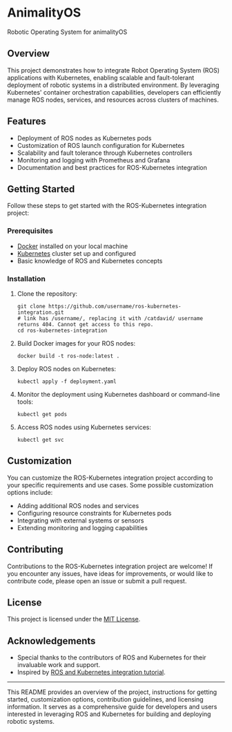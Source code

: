 # AnimalityOS
Robotic Operating System for animalityOS


## Overview
This project demonstrates how to integrate Robot Operating System (ROS) applications with Kubernetes, enabling scalable and fault-tolerant deployment of robotic systems in a distributed environment. By leveraging Kubernetes' container orchestration capabilities, developers can efficiently manage ROS nodes, services, and resources across clusters of machines.

## Features
- Deployment of ROS nodes as Kubernetes pods
- Customization of ROS launch configuration for Kubernetes
- Scalability and fault tolerance through Kubernetes controllers
- Monitoring and logging with Prometheus and Grafana
- Documentation and best practices for ROS-Kubernetes integration

## Getting Started
Follow these steps to get started with the ROS-Kubernetes integration project:

### Prerequisites
- [Docker](https://www.docker.com/) installed on your local machine
- [Kubernetes](https://kubernetes.io/) cluster set up and configured
- Basic knowledge of ROS and Kubernetes concepts

### Installation
1. Clone the repository:
   ```
   git clone https://github.com/username/ros-kubernetes-integration.git
   # link has /username/, replacing it with /catdavid/ username returns 404. Cannot get access to this repo.
   cd ros-kubernetes-integration
   ```

2. Build Docker images for your ROS nodes:
   ```
   docker build -t ros-node:latest .
   ```

3. Deploy ROS nodes on Kubernetes:
   ```
   kubectl apply -f deployment.yaml
   ```

4. Monitor the deployment using Kubernetes dashboard or command-line tools:
   ```
   kubectl get pods
   ```

5. Access ROS nodes using Kubernetes services:
   ```
   kubectl get svc
   ```

## Customization
You can customize the ROS-Kubernetes integration project according to your specific requirements and use cases. Some possible customization options include:

- Adding additional ROS nodes and services
- Configuring resource constraints for Kubernetes pods
- Integrating with external systems or sensors
- Extending monitoring and logging capabilities

## Contributing
Contributions to the ROS-Kubernetes integration project are welcome! If you encounter any issues, have ideas for improvements, or would like to contribute code, please open an issue or submit a pull request.

## License
This project is licensed under the [MIT License](LICENSE).

## Acknowledgements
- Special thanks to the contributors of ROS and Kubernetes for their invaluable work and support.
- Inspired by [ROS and Kubernetes integration tutorial](https://ros.org/news/2020/12/ros-and-kubernetes-getting-started.html).

---

This README provides an overview of the project, instructions for getting started, customization options, contribution guidelines, and licensing information. It serves as a comprehensive guide for developers and users interested in leveraging ROS and Kubernetes for building and deploying robotic systems.
